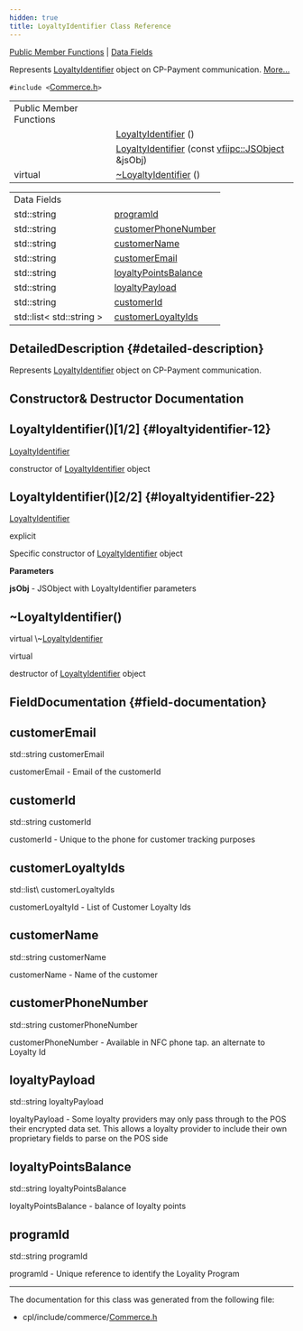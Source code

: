 ```yaml
---
hidden: true
title: LoyaltyIdentifier Class Reference
---
```


[Public Member Functions](#pub-methods) \| [Data Fields](#pub-attribs)

Represents <a href="classvficpl_1_1_loyalty_identifier.md">LoyaltyIdentifier</a> object on CP-Payment communication. [More\...](#details)

`#include <`<a href="_commerce_8h_source.md">Commerce.h</a>`>`

|  |  |
|----|----|
| Public Member Functions |  |
|   | [LoyaltyIdentifier](#a43844153573ffde9e0c5f656c6122294) () |
|   | [LoyaltyIdentifier](#a31fb8e2f34e74860f85b3699703c2114) (const <a href="classvfiipc_1_1_j_s_object.md">vfiipc::JSObject</a> &jsObj) |
| virtual  | [\~LoyaltyIdentifier](#a0d0557c0ebdae6b2c4fcabb2bd02dc6c) () |

|  |  |
|----|----|
| Data Fields |  |
| std::string  | [programId](#aa42859632a896c98d08cbaedec1d49c2) |
| std::string  | [customerPhoneNumber](#aef12565663366fffb9932dc6028db540) |
| std::string  | [customerName](#af207ffa55c87b8f7bcc19d264aaa6d45) |
| std::string  | [customerEmail](#a2ca9c9610665f5f0ef3a1250a01421b3) |
| std::string  | [loyaltyPointsBalance](#ac3fe73ee85f39c0062830da8882309de) |
| std::string  | [loyaltyPayload](#ac7df68099f8dcd3234bc67286826214f) |
| std::string  | [customerId](#a71691fe6423f53f8799693ee2e0e6af9) |
| std::list\< std::string \>  | [customerLoyaltyIds](#aeb627dce89c5423747fcc469b22b781e) |

## DetailedDescription {#detailed-description}

Represents <a href="classvficpl_1_1_loyalty_identifier.md">LoyaltyIdentifier</a> object on CP-Payment communication.

## Constructor& Destructor Documentation

## LoyaltyIdentifier()\[1/2\] <a href="#a43844153573ffde9e0c5f656c6122294" id="a43844153573ffde9e0c5f656c6122294"></a> {#loyaltyidentifier-12}

<p><a href="classvficpl_1_1_loyalty_identifier.md">LoyaltyIdentifier</a></p>

constructor of <a href="classvficpl_1_1_loyalty_identifier.md">LoyaltyIdentifier</a> object

## LoyaltyIdentifier()\[2/2\] <a href="#a31fb8e2f34e74860f85b3699703c2114" id="a31fb8e2f34e74860f85b3699703c2114"></a> {#loyaltyidentifier-22}

<p><a href="classvficpl_1_1_loyalty_identifier.md">LoyaltyIdentifier</a></p>

explicit

Specific constructor of <a href="classvficpl_1_1_loyalty_identifier.md">LoyaltyIdentifier</a> object

**Parameters**

**jsObj** - JSObject with LoyaltyIdentifier parameters

## \~LoyaltyIdentifier() <a href="#a0d0557c0ebdae6b2c4fcabb2bd02dc6c" id="a0d0557c0ebdae6b2c4fcabb2bd02dc6c"></a>

<p>virtual \~<a href="classvficpl_1_1_loyalty_identifier.md">LoyaltyIdentifier</a></p>

virtual

destructor of <a href="classvficpl_1_1_loyalty_identifier.md">LoyaltyIdentifier</a> object

## FieldDocumentation {#field-documentation}

## customerEmail <a href="#a2ca9c9610665f5f0ef3a1250a01421b3" id="a2ca9c9610665f5f0ef3a1250a01421b3"></a>

<p>std::string customerEmail</p>

customerEmail - Email of the customerId

## customerId <a href="#a71691fe6423f53f8799693ee2e0e6af9" id="a71691fe6423f53f8799693ee2e0e6af9"></a>

<p>std::string customerId</p>

customerId - Unique to the phone for customer tracking purposes

## customerLoyaltyIds <a href="#aeb627dce89c5423747fcc469b22b781e" id="aeb627dce89c5423747fcc469b22b781e"></a>

<p>std::list\<std::string\> customerLoyaltyIds</p>

customerLoyaltyId - List of Customer Loyalty Ids

## customerName <a href="#af207ffa55c87b8f7bcc19d264aaa6d45" id="af207ffa55c87b8f7bcc19d264aaa6d45"></a>

<p>std::string customerName</p>

customerName - Name of the customer

## customerPhoneNumber <a href="#aef12565663366fffb9932dc6028db540" id="aef12565663366fffb9932dc6028db540"></a>

<p>std::string customerPhoneNumber</p>

customerPhoneNumber - Available in NFC phone tap. an alternate to Loyalty Id

## loyaltyPayload <a href="#ac7df68099f8dcd3234bc67286826214f" id="ac7df68099f8dcd3234bc67286826214f"></a>

<p>std::string loyaltyPayload</p>

loyaltyPayload - Some loyalty providers may only pass through to the POS their encrypted data set. This allows a loyalty provider to include their own proprietary fields to parse on the POS side

## loyaltyPointsBalance <a href="#ac3fe73ee85f39c0062830da8882309de" id="ac3fe73ee85f39c0062830da8882309de"></a>

<p>std::string loyaltyPointsBalance</p>

loyaltyPointsBalance - balance of loyalty points

## programId <a href="#aa42859632a896c98d08cbaedec1d49c2" id="aa42859632a896c98d08cbaedec1d49c2"></a>

<p>std::string programId</p>

programId - Unique reference to identify the Loyality Program

------------------------------------------------------------------------

The documentation for this class was generated from the following file:

- cpl/include/commerce/<a href="_commerce_8h_source.md">Commerce.h</a>
